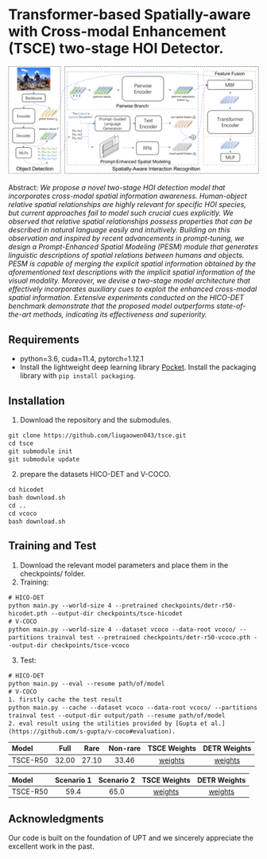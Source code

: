 # Transformer-based Spatially-aware with Cross-modal Enhancement (TSCE) two-stage HOI Detector.

<img src='images/model.png'>

Abstract: *We propose a novel two-stage HOI detection model that incorporates cross-modal spatial information awareness.
Human-object relative spatial relationships are highly relevant for specific HOI species, but current approaches fail to model such crucial cues explicitly. We observed that relative spatial relationships possess properties that can be described in natural language easily and intuitively. 
Building on this observation and inspired by recent advancements in prompt-tuning, we design a Prompt-Enhanced Spatial Modeling (PESM) module that generates linguistic descriptions of spatial relations between humans and objects. 
PESM is capable of merging the explicit spatial information obtained by the aforementioned text descriptions with the implicit spatial information of the visual modality. Moreover, we devise a two-stage model architecture that effectively incorporates auxiliary cues to exploit the enhanced cross-modal spatial information.
Extensive experiments conducted on the HICO-DET benchmark demonstrate that the proposed model outperforms state-of-the-art methods, indicating its effectiveness and superiority.*

## Requirements
* python=3.6, cuda=11.4, pytorch=1.12.1
* Install the lightweight deep learning library [Pocket](https://github.com/fredzzhang/pocket). Install the packaging library with `pip install packaging`.

## Installation
1. Download the repository and the submodules.
```
git clone https://github.com/liugaowen043/tsce.git
cd tsce
git submodule init
git submodule update
```
2. prepare the datasets HICO-DET and V-COCO.
```
cd hicodet
bash download.sh
cd ..
cd vcoco
bash download.sh
```

## Training and Test
1. Download the relevant model parameters and place them in the checkpoints/ folder.
2. Training:
```
# HICO-DET
python main.py --world-size 4 --pretrained checkpoints/detr-r50-hicodet.pth --output-dir checkpoints/tsce-hicodet
# V-COCO
python main.py --world-size 4 --dataset vcoco --data-root vcoco/ --partitions trainval test --pretrained checkpoints/detr-r50-vcoco.pth --output-dir checkpoints/tsce-vcoco
```
3. Test:
```
# HICO-DET
python main.py --eval --resume path/of/model
# V-COCO
1. firstly cache the test result
python main.py --cache --dataset vcoco --data-root vcoco/ --partitions trainval test --output-dir output/path --resume path/of/model
2. eval result using the utilities provided by [Gupta et al.](https://github.com/s-gupta/v-coco#evaluation).
```


|Model|Full|Rare|Non-rare|TSCE Weights|DETR Weights|
|:-|:-:|:-:|:-:|:-:|:-:|
|TSCE-R50|32.00|27.10|33.46|[weights](https://www.jianguoyun.com/p/DZQXprMQioLlCxiEqpEFIAA)|[weights](https://www.jianguoyun.com/p/DXc5XnUQioLlCxj1qZEFIAA)|


|Model|Scenario 1|Scenario 2|TSCE Weights|DETR Weights|
|:-|:-:|:-:|:-:|:-:|
|TSCE-R50|59.4|65.0|[weights](https://www.jianguoyun.com/p/DcUSGTQQioLlCxiFqpEFIAA)|[weights](https://www.jianguoyun.com/p/DaExfnYQioLlCxj2qZEFIAA)|

## Acknowledgments
Our code is built on the foundation of UPT and we sincerely appreciate the excellent work in the past.